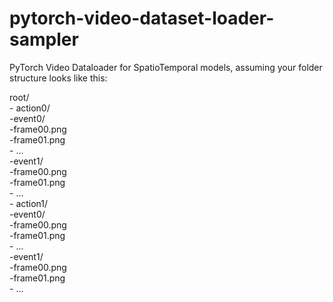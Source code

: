 # pytorch-video-dataset-loader-sampler
PyTorch Video Dataloader for SpatioTemporal models, assuming your folder structure looks like this:  
  
root/  
    - action0/  
        -event0/  
            -frame00.png  
            -frame01.png  
            - ...  
        -event1/  
            -frame00.png  
            -frame01.png  
            - ...  
    - action1/  
        -event0/  
            -frame00.png  
            -frame01.png  
            - ...  
        -event1/  
            -frame00.png  
            -frame01.png  
            - ...  


